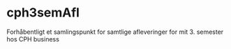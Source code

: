 # cph3semAfl
Forhåbentligt et samlingspunkt for samtlige afleveringer for mit 3. semester hos CPH business
